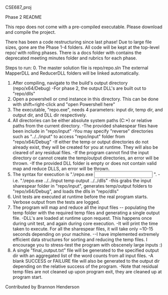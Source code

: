 CSE687_proj

Phase 2 README

This repo does not come with a pre-compiled executable. Please download and compile the project.

There has been a code restructuring since last phase! Due to large file sizes, gone are the Phase 1-4 folders. All code will be kept at the top-level repo/ with rolling phases.
There is a docs folder with contains the deprecated meeting minutes folder and rubrics for each phase.

Steps to run:
0. The master solution file is repo/repo.sln The external MapperDLL and ReducerDLL folders will be linked automatically.
1. After compiling, navigate to the build's output directory (repo/x64/Debug)
    -For phase 2, the output DLL's are built out to "repo/dlls" 
2. Open a powershell or cmd instance in this directory. This can be done with shift+right-click and "open Powershell here"
3. The executable, "repo.exe", needs 4 parameters: input dir, temp dir, and output dir, and DLL dir respectively.
4. All directories can be either absolute system paths (C:\*) or relative paths from the current directory.
    -The provided shakespear files have been include in "repo/input"
    -You may specify "reverse" directories such as "../../input" to access "repo/input" folder from "repo/x64/Debug"
    -If either the temp or output directories do not already exist, they will be created for you at runtime. They will also be cleared of any residual files.
    -If the program cannot find the input directory or cannot create the temp/output directories, an error will be thrown.
    -If the provided DLL folder is empty or does not contain valid map and reduce DLLS, an error will be thrown.
5. The syntax for execution is ".\repo.exe <input dir> <temp dir> <output dir> <DLL dir>".
    -i.e. ".\repo.exe ../../input temp output ../../dlls" 
    -this grabs the input sharespear folder in "repo/input", generates temp/output folders to "repo/x64/Debug", and loads the dlls in "repo/dlls"
6. Unit tests are executed at runtime before the real program starts. Verbose output from the tests are logged.
7. The program will map and reduce all the input files -- populating the temp folder with the required temp files and generating a single output file.
    -DLL's are loaded at runtime upon request. This happens once during unit test, and again during core execution.
    -It will print the time taken to execute. For all the sharespear files, it will take only ~10-15 seconds depending on your machine.
        --I have implemented extremely efficient data structures for sorting and reducing the temp files. I encourage you to stress-test the program with obscenely large inputs :)
8. A single "final_output.txt" file will be generated to the specified output dir with an aggregated list of the word counts from all input files.
    -A blank SUCCESS or FAILURE file will also be generated to the output dir depending on the relative success of the program.
    -Note that residual temp files are not cleaned up upon program exit, they are cleaned up at program start.

Contributed by Brannon Henderson
